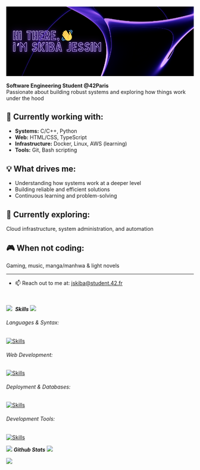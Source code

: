 ![hello](assets/Hello.png)

**Software Engineering Student @42Paris**  
Passionate about building robust systems and exploring how things work under the hood

## 🔧 Currently working with:
- **Systems:** C/C++, Python
- **Web:** HTML/CSS, TypeScript  
- **Infrastructure:** Docker, Linux, AWS (learning)
- **Tools:** Git, Bash scripting

## 💡 What drives me:
- Understanding how systems work at a deeper level  
- Building reliable and efficient solutions
- Continuous learning and problem-solving

## 🎯 Currently exploring:
Cloud infrastructure, system administration, and automation

## 🎮 When not coding:
Gaming, music, manga/manhwa & light novels

---

- 📫 Reach out to me at: <a href="mailto:jskiba@student.42.fr">jskiba@student.42.fr</a>

<br>

<img src="https://media2.giphy.com/media/QssGEmpkyEOhBCb7e1/giphy.gif?cid=ecf05e47a0n3gi1bfqntqmob8g9aid1oyj2wr3ds3mg700bl&rid=giphy.gif" width ="30">&nbsp; ***Skills***
<img src="https://user-images.githubusercontent.com/73097560/115834477-dbab4500-a447-11eb-908a-139a6edaec5c.gif">

###### Languages & Syntax:
[![Skills](https://skillicons.dev/icons?i=c,cpp,python,bash)](https://skillicons.dev)  

###### Web Development:
[![Skills](https://skillicons.dev/icons?i=html,css,js,ts,nodejs,tailwind)](https://skillicons.dev)  

###### Deployment & Databases:
[![Skills](https://skillicons.dev/icons?i=docker,sqlite,mysql)](https://skillicons.dev)  

###### Development Tools:
[![Skills](https://skillicons.dev/icons?i=git,linux,debian,arch,vscode,pycharm,vim,obsidian)](https://skillicons.dev)  

<img src="https://media.giphy.com/media/iY8CRBdQXODJSCERIr/giphy.gif" width="35">&nbsp;***Github Stats***
<img src="https://user-images.githubusercontent.com/73097560/115834477-dbab4500-a447-11eb-908a-139a6edaec5c.gif">
<br>

<tr>
<td width="50%" align="center">
    <img src="https://github-readme-stats.vercel.app/api?username=mowhry&theme=nightowl&show_icons=true&count_private=true" />
</td>
